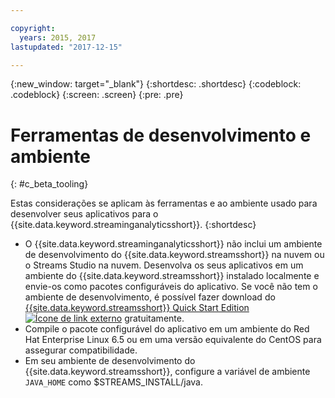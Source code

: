 ```yaml
---

copyright:
  years: 2015, 2017
lastupdated: "2017-12-15"

---
```


<!-- Attribute definitions -->
{:new_window: target="_blank"}
{:shortdesc: .shortdesc}
{:codeblock: .codeblock}
{:screen: .screen}
{:pre: .pre}

# Ferramentas de desenvolvimento e ambiente
{: #c_beta_tooling}


Estas considerações se aplicam às ferramentas e ao ambiente usado para desenvolver seus aplicativos para o {{site.data.keyword.streaminganalyticsshort}}.
{:shortdesc}


* O {{site.data.keyword.streaminganalyticsshort}} não inclui um ambiente de desenvolvimento do {{site.data.keyword.streamsshort}}
na nuvem ou o Streams Studio na nuvem. Desenvolva os seus aplicativos em um ambiente do {{site.data.keyword.streamsshort}} instalado localmente e envie-os
como pacotes configuráveis do aplicativo. Se você não tem o ambiente de desenvolvimento, é possível fazer download do [{{site.data.keyword.streamsshort}} Quick Start Edition ![Ícone de link externo](../../icons/launch-glyph.svg "Ícone de link externo")](http://ibmstreams.github.io/streamsx.documentation/docs/4.2/qse-intro/) gratuitamente.
* Compile o pacote configurável do aplicativo em um ambiente do Red Hat Enterprise Linux 6.5 ou em uma versão equivalente do CentOS para assegurar
compatibilidade.
* Em seu ambiente de desenvolvimento do {{site.data.keyword.streamsshort}}, configure a variável de ambiente
`JAVA_HOME` como $STREAMS_INSTALL/java.
